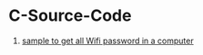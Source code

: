 # C-Source-Code
1. [sample to get all Wifi password in a computer](https://github.com/AhsanRiaz9/saved-wifi-passwords/blob/master/wifi.cpp)
